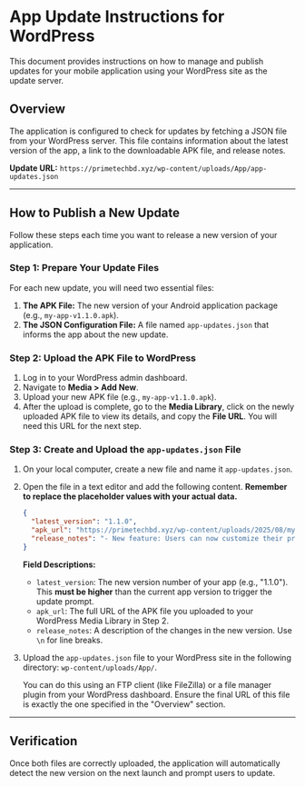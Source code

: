 # App Update Instructions for WordPress

This document provides instructions on how to manage and publish updates for your mobile application using your WordPress site as the update server.

## Overview

The application is configured to check for updates by fetching a JSON file from your WordPress server. This file contains information about the latest version of the app, a link to the downloadable APK file, and release notes.

**Update URL:** `https://primetechbd.xyz/wp-content/uploads/App/app-updates.json`

---

## How to Publish a New Update

Follow these steps each time you want to release a new version of your application.

### Step 1: Prepare Your Update Files

For each new update, you will need two essential files:

1.  **The APK File:** The new version of your Android application package (e.g., `my-app-v1.1.0.apk`).
2.  **The JSON Configuration File:** A file named `app-updates.json` that informs the app about the new update.

### Step 2: Upload the APK File to WordPress

1.  Log in to your WordPress admin dashboard.
2.  Navigate to **Media > Add New**.
3.  Upload your new APK file (e.g., `my-app-v1.1.0.apk`).
4.  After the upload is complete, go to the **Media Library**, click on the newly uploaded APK file to view its details, and copy the **File URL**. You will need this URL for the next step.

### Step 3: Create and Upload the `app-updates.json` File

1.  On your local computer, create a new file and name it `app-updates.json`.
2.  Open the file in a text editor and add the following content. **Remember to replace the placeholder values with your actual data.**

    ```json
    {
      "latest_version": "1.1.0",
      "apk_url": "https://primetechbd.xyz/wp-content/uploads/2025/08/my-app-v1.1.0.apk",
      "release_notes": "- New feature: Users can now customize their profiles.\\n- Bug fix: Resolved a crash issue on the main screen.\\n- Performance improvements."
    }
    ```

    **Field Descriptions:**
    *   `latest_version`: The new version number of your app (e.g., "1.1.0"). This **must be higher** than the current app version to trigger the update prompt.
    *   `apk_url`: The full URL of the APK file you uploaded to your WordPress Media Library in Step 2.
    *   `release_notes`: A description of the changes in the new version. Use `\n` for line breaks.

3.  Upload the `app-updates.json` file to your WordPress site in the following directory: `wp-content/uploads/App/`.

    You can do this using an FTP client (like FileZilla) or a file manager plugin from your WordPress dashboard. Ensure the final URL of this file is exactly the one specified in the "Overview" section.

---

## Verification

Once both files are correctly uploaded, the application will automatically detect the new version on the next launch and prompt users to update.

